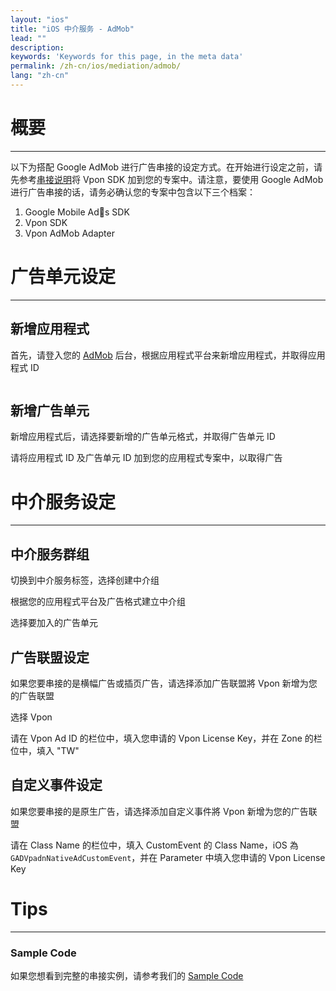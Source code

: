 ```yaml
---
layout: "ios"
title: "iOS 中介服务 - AdMob"
lead: ""
description:
keywords: 'Keywords for this page, in the meta data'
permalink: /zh-cn/ios/mediation/admob/
lang: "zh-cn"
---
```

# 概要
---
以下为搭配 Google AdMob 进行广告串接的设定方式。在开始进行设定之前，请先参考[串接说明]将 Vpon SDK 加到您的专案中。请注意，要使用 Google AdMob 进行广告串接的话，请务必确认您的专案中包含以下三个档案：

1. Google Mobile Ads SDK
2. Vpon SDK
3. Vpon AdMob Adapter


# 广告单元设定
---

## 新增应用程式
首先，请登入您的 [AdMob][1] 后台，根据应用程式平台来新增应用程式，并取得应用程式 ID

<img src="{{site.imgurl}}/AdMob_012.png" alt="" class=""/>

## 新增广告单元
新增应用程式后，请选择要新增的广告单元格式，并取得广告单元 ID
<img src="{{site.imgurl}}/AdMob_013.png" alt="" class=""/>

请将应用程式 ID 及广告单元 ID 加到您的应用程式专案中，以取得广告

# 中介服务设定
---

## 中介服务群组
切换到中介服务标签，选择创建中介组
<img src="{{site.imgurl}}/AdMob_014.png" alt="" class=""/>

根据您的应用程式平台及广告格式建立中介组
<img src="{{site.imgurl}}/AdMob_015.png" alt="" class=""/>

选择要加入的广告单元
<img src="{{site.imgurl}}/AdMob_016.png" alt="" class=""/>
<img src="{{site.imgurl}}/AdMob_017.png" alt="" class=""/>

## 广告联盟设定
如果您要串接的是横幅广告或插页广告，请选择添加广告联盟將 Vpon 新增为您的广告联盟
<img src="{{site.imgurl}}/AdMob_018.png" alt="" class=""/>

选择 Vpon
<img src="{{site.imgurl}}/AdMob_019.png" alt="" class=""/>

请在 Vpon Ad ID 的栏位中，填入您申请的 Vpon License Key，并在 Zone 的栏位中，填入 "TW"
<img src="{{site.imgurl}}/AdMob_020.png" alt="" class=""/>


## 自定义事件设定
如果您要串接的是原生广告，请选择添加自定义事件將 Vpon 新增为您的广告联盟
<img src="{{site.imgurl}}/AdMob_021.png" alt="" class=""/>

请在 Class Name 的栏位中，填入 CustomEvent 的 Class Name，iOS 為 `GADVpadnNativeAdCustomEvent`，并在 Parameter 中填入您申请的 Vpon License Key
<img src="{{site.imgurl}}/AdMob_022.png" alt="" class=""/>


# Tips
---

### Sample Code
如果您想看到完整的串接实例，请参考我们的 [Sample Code]


[串接说明]:http://wiki.vpon.com/zh-cn/ios/integration-guide/
[1]:https://apps.admob.com
[Sample Code]: {{site.baseurl}}/zh-cn/ios/download